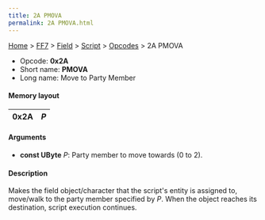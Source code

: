 ```yaml
---
title: 2A PMOVA
permalink: 2A PMOVA.html
---
```


[Home](../../../../Main%20Page.md) > [FF7](../../../../FF7.md) > [Field](../../../Field.md) > [Script](../../Script.md) > [Opcodes](../Opcodes.md) > 2A PMOVA

-   Opcode: **0x2A**
-   Short name: **PMOVA**
-   Long name: Move to Party Member

#### Memory layout

| 0x2A | *P* |
|------|-----|

#### Arguments

-   **const UByte** *P*: Party member to move towards (0 to 2).

#### Description

Makes the field object/character that the script's entity is assigned
to, move/walk to the party member specified by *P*. When the object
reaches its destination, script execution continues.
